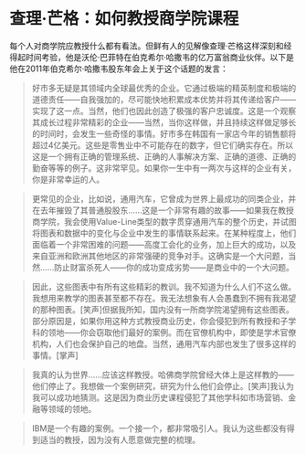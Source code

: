 # 查理·芒格：如何教授商学院课程

每个人对商学院应教授什么都有看法。但鲜有人的见解像查理·芒格这样深刻和经得起时间考验，他是沃伦·巴菲特在伯克希尔·哈撒韦的亿万富翁商业伙伴。以下是他在2011年伯克希尔·哈撒韦股东年会上关于这个话题的发言：

> 好市多无疑是其领域内全球最优秀的企业。它通过极端的精英制度和极端的道德责任——自我强加的，尽可能快地积累成本优势并将其传递给客户——实现了这一点。当然，他们也因此创造了极强的客户忠诚度。这是一个观察其成长过程非常精彩的企业——当然，当你这样做，并且持续这样做足够长的时间时，会发生一些奇怪的事情。好市多在韩国有一家店今年的销售额将超过4亿美元。这些是零售业中不可能存在的数字，但它们确实存在。所以这是一个拥有正确的管理系统、正确的人事解决方案、正确的道德、正确的勤奋等等的例子。这非常罕见。如果你一生中有一两次与这样的企业有关，你是非常幸运的人。

> 更常见的企业，比如说，通用汽车，它曾成为世界上最成功的同类企业，并在去年摧毁了其普通股股东……这是一个非常有趣的故事——如果我在教授商学院，我会使用Value-Line类型的数字贯穿通用汽车的整个历史，并试图将图表和数据中的变化与企业中发生的事情联系起来。在某种程度上，他们面临着一个非常困难的问题——高度工会化的业务，加上巨大的成功，以及来自亚洲和欧洲其他地区的非常强硬的竞争对手。这确实是一个大问题，当然……防止财富杀死人——你的成功变成劣势——是商业中的一个大问题。

> 因此，这些图表中有所有这些精彩的教训。我不知道为什么人们不这么做。我想用来教学的图表甚至都不存在。我无法想象有人会愚蠢到不拥有我渴望的那种图表。[笑声]但据我所知，国内没有一所商学院渴望拥有这些图表。部分原因是，如果你用这种方式教授商业历史，你会侵犯到所有教授和子学科的领地——你会窃取他们最好的案例。而在官僚机构中，即使是学术官僚机构，人们也会保护自己的地盘。当然，通用汽车内部也发生了很多这样的事情。[掌声]

> 我真的认为世界……应该这样教授。哈佛商学院曾经大体上是这样教的——他们停止了。我想做一个案例研究，研究为什么他们会停止。[笑声]我认为我可以成功地猜测。这是因为商业历史课程侵犯了其他学科如市场营销、金融等领域的领地。

> IBM是一个有趣的案例。一个接一个，都非常吸引人。我认为这些都没有得到适当的教授，因为没有人愿意做完整的梳理。